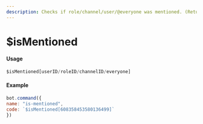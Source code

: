 ```yaml
---
description: Checks if role/channel/user/@everyone was mentioned. (Returns true or false)
---
```


# $isMentioned

#### Usage

```javascript
$isMentioned[userID/roleID/channelID/everyone]
```

#### Example

```javascript
bot.command({
name: "is-mentioned",
code: `$isMentioned[608358453580136499]`
})
```

